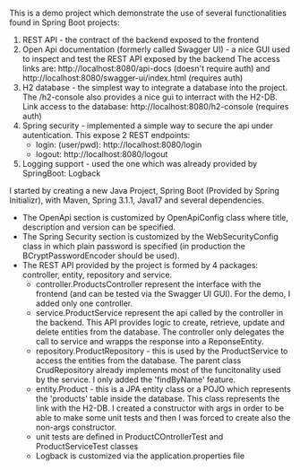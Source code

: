This is a demo project which demonstrate the use of several functionalities found in Spring Boot projects: 
1. REST API - the contract of the backend exposed to the frontend
2. Open Api documentation (formerly called Swagger UI) - a nice GUI used to inspect and test the REST API exposed by the backend
  The access links are: http://localhost:8080/api-docs (doesn't require auth) and http://localhost:8080/swagger-ui/index.html (requires auth)
3. H2 database - the simplest way to integrate a database into the project. The /h2-console also provides a nice gui to interract with the H2-DB. 
  Link access to the database: http://localhost:8080/h2-console (requires auth)
4. Spring security - implemented a simple way to secure the api under autentication. This expose 2 REST endpoints:
    - login: (user/pwd): http://localhost:8080/login
    - logout: http://localhost:8080/logout
5. Logging support - used the one which was already provided by SpringBoot: Logback

I started by creating a new Java Project, Spring Boot (Provided by Spring Initializr), with Maven, Spring 3.1.1,  Java17 and several dependencies.
* The OpenApi section is customized by OpenApiConfig class where title, description and version can be specified.
* The Spring Security section is customized by the WebSecurityConfig class in which plain password is specified (in production the BCryptPasswordEncoder should be used). 
* The REST API provided by the project is formed by 4 packages: controller, entity, repository and service.
    - controller.ProductsController represent the interface with the frontend (and can be tested via the Swagger UI GUI). For the demo, I added only one controller.
    - service.ProductService represent the api called by the controller in the backend. This API provides logic to create, retrieve, update and delete entities from the database. The controller only delegates the call to service and wrapps the response into a ReponseEntity.
    - repository.ProductRepository - this is used by the ProductService to access the entities from the database. The parent class CrudRepository already implements most of the funcitonality used by the service. I only added the 'findByName' feature.
    - entity.Product - this is a JPA entity class or a POJO which represents the 'products' table inside the database. This class represents the link with the H2-DB. I created a constructor with args in order to be able to make some unit tests and then I was forced to create also the non-args constructor.
    - unit tests are defined in ProductCOntrollerTest and ProductServiceTest classes
    - Logback is customized via the application.properties file
